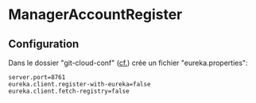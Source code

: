 # ManagerAccountRegister

## Configuration

Dans le dossier "git-cloud-conf" ([cf.](../ManagerAccountConfig/README.md)) crée un fichier "eureka.properties":
```
server.port=8761
eureka.client.register-with-eureka=false
eureka.client.fetch-registry=false
```